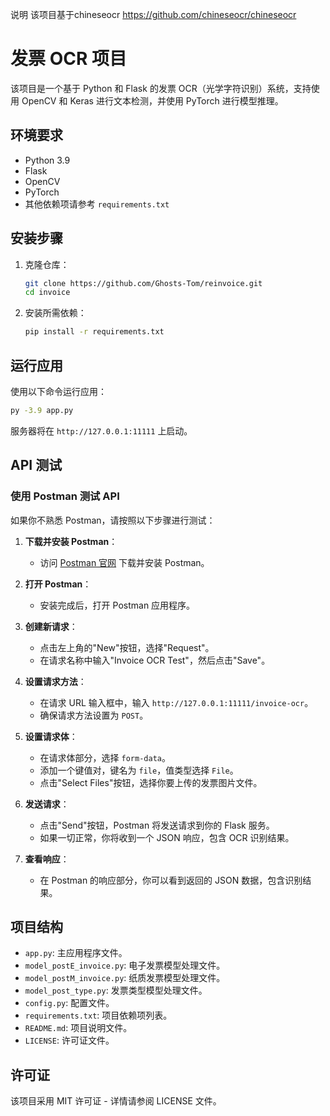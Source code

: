 说明
该项目基于chineseocr https://github.com/chineseocr/chineseocr

# 发票 OCR 项目

该项目是一个基于 Python 和 Flask 的发票 OCR（光学字符识别）系统，支持使用 OpenCV 和 Keras 进行文本检测，并使用 PyTorch 进行模型推理。

## 环境要求

- Python 3.9
- Flask
- OpenCV
- PyTorch
- 其他依赖项请参考 `requirements.txt`

## 安装步骤

1. 克隆仓库：
   ```bash
   git clone https://github.com/Ghosts-Tom/reinvoice.git
   cd invoice
   ```

2. 安装所需依赖：
   ```bash
   pip install -r requirements.txt
   ```

## 运行应用

使用以下命令运行应用：
```bash
py -3.9 app.py
```

服务器将在 `http://127.0.0.1:11111` 上启动。

## API 测试

### 使用 Postman 测试 API

如果你不熟悉 Postman，请按照以下步骤进行测试：

1. **下载并安装 Postman**：
   - 访问 [Postman 官网](https://www.postman.com/downloads/) 下载并安装 Postman。

2. **打开 Postman**：
   - 安装完成后，打开 Postman 应用程序。

3. **创建新请求**：
   - 点击左上角的"New"按钮，选择"Request"。
   - 在请求名称中输入"Invoice OCR Test"，然后点击"Save"。

4. **设置请求方法**：
   - 在请求 URL 输入框中，输入 `http://127.0.0.1:11111/invoice-ocr`。
   - 确保请求方法设置为 `POST`。

5. **设置请求体**：
   - 在请求体部分，选择 `form-data`。
   - 添加一个键值对，键名为 `file`，值类型选择 `File`。
   - 点击"Select Files"按钮，选择你要上传的发票图片文件。

6. **发送请求**：
   - 点击"Send"按钮，Postman 将发送请求到你的 Flask 服务。
   - 如果一切正常，你将收到一个 JSON 响应，包含 OCR 识别结果。

7. **查看响应**：
   - 在 Postman 的响应部分，你可以看到返回的 JSON 数据，包含识别结果。

## 项目结构

- `app.py`: 主应用程序文件。
- `model_postE_invoice.py`: 电子发票模型处理文件。
- `model_postM_invoice.py`: 纸质发票模型处理文件。
- `model_post_type.py`: 发票类型模型处理文件。
- `config.py`: 配置文件。
- `requirements.txt`: 项目依赖项列表。
- `README.md`: 项目说明文件。
- `LICENSE`: 许可证文件。

## 许可证

该项目采用 MIT 许可证 - 详情请参阅 LICENSE 文件。



